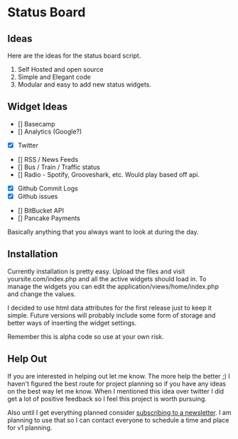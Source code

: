 # Status Board

## Ideas

Here are the ideas for the status board script.

1. Self Hosted and open source
2. Simple and Elegant code
3. Modular and easy to add new status widgets.

## Widget Ideas

* [] Basecamp
* [] Analytics (Google?)
* [x] Twitter
* [] RSS / News Feeds
* [] Bus / Train / Traffic status
* [] Radio - Spotify, Grooveshark, etc. Would play based off api.
* [x] Github Commit Logs
* [x] Github issues
* [] BitBucket API
* [] Pancake Payments

Basically anything that you always want to look at during the day.

## Installation

Currently installation is pretty easy. Upload the files and visit yoursite.com/index.php and all the active widgets should load in. To manage the widgets you can edit the application/views/home/index.php and change the values.

I decided to use html data attributes for the first release just to keep it simple. Future versions will probably include some form of storage and better ways of inserting the widget settings.

Remember this is alpha code so use at your own risk.

## Help Out

If you are interested in helping out let me know. The more help the better ;) I haven't figured the best route for
project planning so if you have any ideas on the best way let me know. When I mentioned this idea over twitter I did
get a lot of positive feedback so I feel this project is worth pursuing.

Also until I get everything planned consider [subscribing to a newsletter](http://eepurl.com/hzTZE). I am planning to
use that so I can contact everyone to schedule a time and place for v1 planning.
